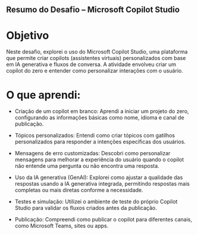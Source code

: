 ## Resumo do Desafio – Microsoft Copilot Studio
# Objetivo
Neste desafio, explorei o uso do Microsoft Copilot Studio, uma plataforma que permite criar copilots (assistentes virtuais) personalizados com base em IA generativa e fluxos de conversa. A atividade envolveu criar um copilot do zero e entender como personalizar interações com o usuário.

# O que aprendi:
- Criação de um copilot em branco: Aprendi a iniciar um projeto do zero, configurando as informações básicas como nome, idioma e canal de publicação.

- Tópicos personalizados: Entendi como criar tópicos com gatilhos personalizados para responder a intenções específicas dos usuários.

- Mensagens de erro customizadas: Descobri como personalizar mensagens para melhorar a experiência do usuário quando o copilot não entende uma pergunta ou não encontra uma resposta.

- Uso da IA generativa (GenAI): Explorei como ajustar a qualidade das respostas usando a IA generativa integrada, permitindo respostas mais completas ou mais diretas conforme a necessidade.

- Testes e simulação: Utilizei o ambiente de teste do próprio Copilot Studio para validar os fluxos criados antes da publicação.

- Publicação: Compreendi como publicar o copilot para diferentes canais, como Microsoft Teams, sites ou apps.
